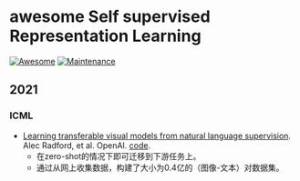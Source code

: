 # awesome Self supervised Representation Learning
[![Awesome](https://cdn.rawgit.com/sindresorhus/awesome/d7305f38d29fed78fa85652e3a63e154dd8e8829/media/badge.svg)](https://github.com/sindresorhus/awesome)
[![Maintenance](https://img.shields.io/badge/Maintained%3F-NO-red.svg)](https://github.com/iCGY96/awesome_OpenSetRecognition_list/graphs/commit-activity)


## 2021
### ICML
+ [Learning transferable visual models from natural language supervision](https://arxiv.org/pdf/2103.00020.pdf). Alec Radford, et al. OpenAI. [code](https://github.com/openai/CLIP).
    + 在zero-shot的情况下即可迁移到下游任务上。
    + 通过从网上收集数据，构建了大小为0.4亿的（图像-文本）对数据集。
